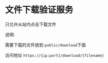 
# 文件下载验证服务

只允许从站内点击下载文件

说明:

需要下载的文件放到 `public/download`下面

访问地址 `https://{ip:port}/download/{filename}`
